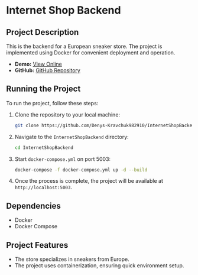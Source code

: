 # Internet Shop Backend

## Project Description

This is the backend for a European sneaker store. The project is implemented using Docker for convenient deployment and operation.

- **Demo:** [View Online](https://denys-kravchuk982910.github.io/InternetShopBackend/)
- **GitHub:** [GitHub Repository](https://github.com/Denys-Kravchuk982910/InternetShopBackend)

## Running the Project

To run the project, follow these steps:

1. Clone the repository to your local machine:

   ```bash
   git clone https://github.com/Denys-Kravchuk982910/InternetShopBackend.git
   ```

2. Navigate to the `InternetShopBackend` directory:

   ```bash
   cd InternetShopBackend
   ```

3. Start `docker-compose.yml` on port 5003:

   ```bash
   docker-compose -f docker-compose.yml up -d --build
   ```

4. Once the process is complete, the project will be available at `http://localhost:5003`.

## Dependencies

- Docker
- Docker Compose

## Project Features

- The store specializes in sneakers from Europe.
- The project uses containerization, ensuring quick environment setup.

